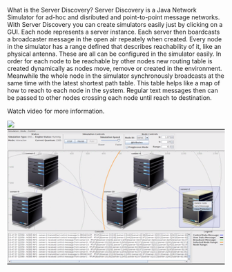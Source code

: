 What is the Server Discovery?
Server Discovery is a Java Network Simulator for ad-hoc and disributed and point-to-point message networks. 
With Server Discovery you can create simulators easily just by clicking on a GUI. 
Each node represents a server instance. Each server then boardcasts a broadcaster message in the open air repeately when created. 
Every node in the simulator has a range defined that describes reachability of it, like an physical antenna. These are all can be configured in the simulator easily.
In order for each node to be reachable by other nodes new routing table is created dynamically as nodes move, remove or created in the environment. 
Meanwhile the whole node in the simulator synchronously broadcasts at the same time with the latest shortest path table. 
This table helps like a map of how to reach to each node in the system. Regular text messages then can be passed to other nodes crossing each node until reach to destination.

Watch video for more information.

![](https://github.com/metao1/server-discovery/raw/master/video.gif)
[![Watch the video](screenshot.png)](https://www.youtube.com/watch?v=GeJ2hzihFaM)
